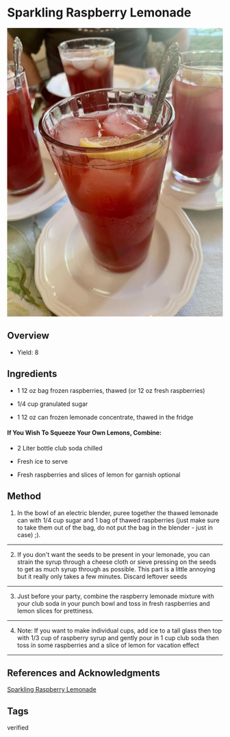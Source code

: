 # Sparkling Raspberry Lemonade

<p align="center">
<img title="Sparkling Raspberry Lemonade" src="../../assets/sparkling-raspberry-lemonade.jpg">
</p>

## Overview

- Yield: 8

## Ingredients

- 1 12 oz bag frozen raspberries, thawed (or 12 oz fresh raspberries)

- 1/4 cup granulated sugar

- 1 12 oz can frozen lemonade concentrate, thawed in the fridge

#### If You Wish To Squeeze Your Own Lemons, Combine:

- 2 Liter bottle club soda chilled

- Fresh ice to serve

- Fresh raspberries and slices of lemon for garnish optional

## Method

1. In the bowl of an electric blender, puree together the thawed lemonade can with 1/4 cup sugar and 1 bag of thawed raspberries (just make sure to take them out of the bag, do not put the bag in the blender - just in case) ;).
---

2. If you don't want the seeds to be present in your lemonade, you can strain the syrup through a cheese cloth or sieve pressing on the seeds to get as much syrup through as possible. This part is a little annoying but it really only takes a few minutes. Discard leftover seeds
---

3. Just before your party, combine the raspberry lemonade mixture with your club soda in your punch bowl and toss in fresh raspberries and lemon slices for prettiness.
---

4. Note: If you want to make individual cups, add ice to a tall glass then top with 1/3 cup of raspberry syrup and gently pour in 1 cup club soda then toss in some raspberries and a slice of lemon for vacation effect
---

## References and Acknowledgments

[Sparkling Raspberry Lemonade](https://natashaskitchen.com/sparkling-raspberry-lemonade/)

## Tags
verified
